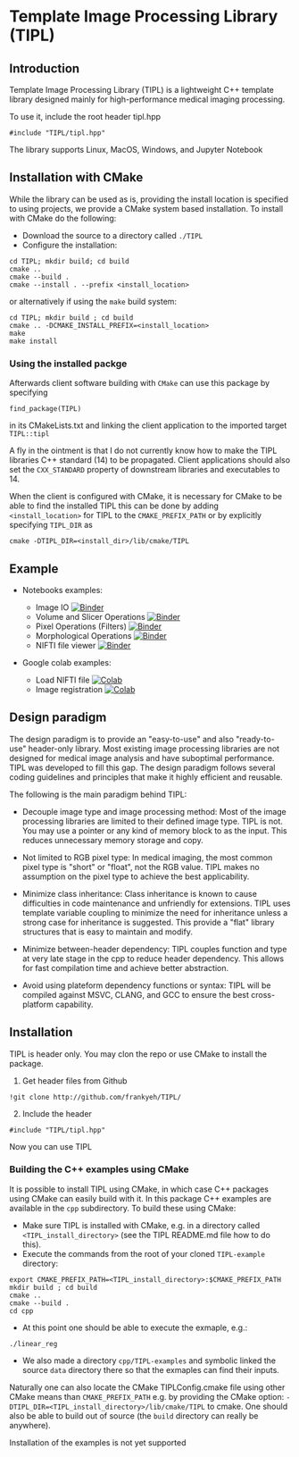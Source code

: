 # Template Image Processing Library (TIPL)

## Introduction

Template Image Processing Library (TIPL) is a lightweight C++ template library designed mainly for high-performance medical imaging processing. 

To use it, include the root header tipl.hpp
```
#include "TIPL/tipl.hpp"  
```

The library supports Linux, MacOS, Windows, and Jupyter Notebook

## Installation with CMake

While the library can be used as is, providing the install location is specified to using projects, we provide 
a CMake system based installation. To install with CMake do the following:

* Download the source to a directory called `./TIPL`
* Configure the installation: 
```bash$
cd TIPL; mkdir build; cd build
cmake .. 
cmake --build . 
cmake --install . --prefix <install_location>
```
or alternatively if using the `make` build system:
```bash$
cd TIPL; mkdir build ; cd build
cmake .. -DCMAKE_INSTALL_PREFIX=<install_location>
make 
make install
```

### Using the installed packge
Afterwards client software building with `CMake` can use this package by specifying
```
find_package(TIPL)
```
in its CMakeLists.txt and linking the client application to the imported target `TIPL::tipl`

A fly in the ointment is that I do not currently know how to make the TIPL libraries C++ standard (14) to 
be propagated. Client applications should also set the `CXX_STANDARD` property of downstream libraries and executables
to 14.

When the client is configured with CMake, it is necessary for CMake to be able to find the installed TIPL
this can be done by adding `<install_location>` for TIPL to the `CMAKE_PREFIX_PATH` or by explicitly specifying `TIPL_DIR`
as
```
cmake -DTIPL_DIR=<install_dir>/lib/cmake/TIPL
```

## Example

- Notebooks examples:
  - Image IO [![Binder](https://mybinder.org/badge_logo.svg)](https://mybinder.org/v2/gh/frankyeh/TIPL-example/main?filepath=/image_io.ipynb)
  - Volume and Slicer Operations [![Binder](https://mybinder.org/badge_logo.svg)](https://mybinder.org/v2/gh/frankyeh/TIPL-example/main?filepath=/volume_slice_operations.ipynb)
  - Pixel Operations (Filters) [![Binder](https://mybinder.org/badge_logo.svg)](https://mybinder.org/v2/gh/frankyeh/TIPL-example/main?filepath=/pixel_operations.ipynb)
  - Morphological Operations [![Binder](https://mybinder.org/badge_logo.svg)](https://mybinder.org/v2/gh/frankyeh/TIPL-example/main?filepath=/morphology_operations.ipynb)
  - NIFTI file viewer [![Binder](https://mybinder.org/badge_logo.svg)](https://mybinder.org/v2/gh/frankyeh/TIPL-example/main?filepath=/nifti_viewer.ipynb)

- Google colab examples:
  - Load NIFTI file [![Colab](https://colab.research.google.com/assets/colab-badge.svg)](https://colab.research.google.com/github/frankyeh/TIPL-example/blob/main/colab/load_nii.ipynb)
  - Image registration [![Colab](https://colab.research.google.com/assets/colab-badge.svg)](https://colab.research.google.com/github/frankyeh/TIPL-example/blob/main/colab/spatial_normalization.ipynb)


## Design paradigm

The design paradigm is to provide an "easy-to-use" and also "ready-to-use" header-only library. Most existing image processing libraries are not designed for medical image analysis and have suboptimal performance. TIPL was developed to fill this gap. The design paradigm follows several coding guidelines and principles that make it highly efficient and reusable. 

The following is the main paradigm behind TIPL:

- Decouple image type and image processing method: 
Most of the image processing libraries are limited to their defined image type. TIPL is not. You may use a pointer or any kind of memory block to as the input. This reduces unnecessary memory storage and copy.

- Not limited to RGB pixel type: 
In medical imaging, the most common pixel type is "short" or "float", not the RGB value. TIPL makes no assumption on the pixel type to achieve the best applicability.

- Minimize class inheritance:
Class inheritance is known to cause difficulties in code maintenance and unfriendly for extensions. TIPL uses template variable coupling to minimize the need for inheritance unless a strong case for inheritance is suggested. This provide a "flat" library structures that is easy to maintain and modify. 

- Minimize between-header dependency:
TIPL couples function and type at very late stage in the cpp to reduce header dependency. This allows for fast compilation time and achieve better abstraction. 

- Avoid using plateform dependency functions or syntax:
TIPL will be compiled against MSVC, CLANG, and GCC to ensure the best cross-platform capability.

## Installation

TIPL is header only. You may clon the repo or use CMake to install the package.

1. Get header files from Github

```
!git clone http://github.com/frankyeh/TIPL/
```

2. Include the header 

```
#include "TIPL/tipl.hpp"  
```

Now you can use TIPL

### Building the C++ examples using CMake

It is possible to install TIPL using CMake, in which case C++ packages using CMake can easily build with it. 
In this package C++ examples are available in the `cpp` subdirectory. To build these using CMake:

* Make sure TIPL is installed with CMake, e.g. in a directory called `<TIPL_install_directory>`  (see the TIPL README.md file how to do this).
* Execute the commands from the root of your cloned `TIPL-example` directory:
```bash$
export CMAKE_PREFIX_PATH=<TIPL_install_directory>:$CMAKE_PREFIX_PATH
mkdir build ; cd build
cmake ..
cmake --build .
cd cpp
```
* At this point one should be able to execute the exmaple, e.g.:
```bash$
./linear_reg
```
* We also made a directory `cpp/TIPL-examples` and symbolic linked the source `data` directory there so that the exmaples can find their inputs.

Naturally one can also locate the CMake TIPLConfig.cmake file using other CMake means than `CMAKE_PREFIX_PATH` e.g. by providing the CMake option: `-DTIPL_DIR=<TIPL_install_directory>/lib/cmake/TIPL` to cmake. One should also be able to build out of source (the `build` directory can really be anywhere). 

Installation of the examples is not yet supported
